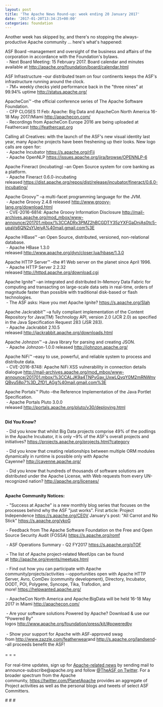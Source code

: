 ```yaml
---
layout: post
title: 'The Apache News Round-up: week ending 20 January 2017'
date: '2017-01-20T13:34:25+00:00'
categories: foundation
---
```

<p>Another week has skipped by, and there's no stopping the always-productive Apache community ... here's what's happened:</p> 
  <div> 
    <p> </p> 
    <p> </p> 
    <p>ASF Board –management and oversight of the business and affairs of the corporation in accordance with the Foundation's bylaws.<br />&nbsp;- Next Board Meeting: 15 February 2017. Board calendar and minutes available at&nbsp;<a href="http://apache.org/foundation/board/calendar.html">http://apache.org/foundation/board/calendar.html</a></p> 
    <p>ASF Infrastructure –our distributed team on four continents keeps the ASF's infrastructure running around the clock.<br />&nbsp;- 7M+ weekly checks yield performance back in the &quot;three nines&quot; at 99.94% uptime&nbsp;<a href="http://status.apache.org/">http://status.apache.org/</a></p> 
  </div> 
  <div> 
    <p><a href="http://status.apache.org/"></a>ApacheCon™ –the official conference series of The Apache Software Foundation.<br />&nbsp;- CFP CLOSES 11 Feb: Apache: Big Data and ApacheCon North America 16-18 May 2017/Miami&nbsp;<a href="http://apachecon.com/">http://apachecon.com/</a><br />&nbsp;- Recordings from ApacheCon Europe 2016 are being uploaded at Feathercast&nbsp;<a href="http://feathercast.org/">http://feathercast.org</a></p> 
    Calling all Creatives: with the launch of the ASF's new visual identity last year, many Apache projects have been freshening up their looks. New logo calls are open for:<br />&nbsp;- Apache Incubator&nbsp;<a href="https://s.apache.org/rFii">https://s.apache.org/rFii</a><br />&nbsp;- Apache OpenNLP&nbsp;<a href="https://issues.apache.org/jira/browse/OPENNLP-6">https://issues.apache.org/jira/browse/OPENNLP-6</a> 
    <p>Apache Fineract (incubating) –an Open Source system for core banking as a platform.<br />&nbsp;- Apache Fineract 0.6.0-incubating released&nbsp;<a href="https://dist.apache.org/repos/dist/release/incubator/fineract/0.6.0-incubating/">https://dist.apache.org/repos/dist/release/incubator/fineract/0.6.0-incubating/</a></p> 
    <p>Apache Groovy™ –a multi-facet programming language for the JVM.<br />&nbsp;- Apache Groovy 2.4.8 released&nbsp;<a href="http://www.groovy-lang.org/download.html">http://www.groovy-lang.org/download.html</a><br />&nbsp;- CVE-2016-6814: Apache Groovy Information Disclosure&nbsp;<a href="http://mail-archives.apache.org/mod_mbox/www-announce/201701.mbox/%3CCADRx3PMZ2hBCGDTY35zYXFGaDnjAs0tc5-upaVs6QN2sYUejyA%40mail.gmail.com%3E">http://mail-archives.apache.org/mod_mbox/www-announce/201701.mbox/%3CCADRx3PMZ2hBCGDTY35zYXFGaDnjAs0tc5-upaVs6QN2sYUejyA%40mail.gmail.com%3E</a></p> 
    <p>Apache HBase™ –an Open Source, distributed, versioned, non-relational database.<br />&nbsp;- Apache HBase 1.3.0 released&nbsp;<a href="http://www.apache.org/dyn/closer.lua/hbase/1.3.0">http://www.apache.org/dyn/closer.lua/hbase/1.3.0</a></p> 
    <p>Apache HTTP Server™ –the #1 Web server on the planet since April 1996.<br />&nbsp;- Apache HTTP Server 2.2.32 released&nbsp;<a href="http://httpd.apache.org/download.cgi">http://httpd.apache.org/download.cgi</a></p> 
    <p>Apache Ignite™ –an integrated and distributed In-Memory Data Fabric for computing and transacting on large-scale data sets in real-time, orders of magnitude faster than possible with traditional disk-based or flash technologies.<br />&nbsp;- The ASF asks: Have you met Apache Ignite?&nbsp;<a href="https://s.apache.org/Slah">https://s.apache.org/Slah</a></p> 
    <p>Apache Jackrabbit™ –a fully compliant implementation of the Content Repository for Java(TM) Technology API, version 2.0 (JCR 2.0) as specified in the Java Specification Request 283 (JSR 283).<br />&nbsp;- Apache Jackrabbit 2.10.5 released&nbsp;<a href="http://jackrabbit.apache.org/downloads.html">http://jackrabbit.apache.org/downloads.html</a></p> 
    <p>Apache Johnzon™ –a Java library for parsing and creating JSON.<br />&nbsp;- Apache Johnzon-1.0.0 released&nbsp;<a href="http://johnzon.apache.org/">http://johnzon.apache.org/</a></p> 
    <p>Apache NiFi™ –easy to use, powerful, and reliable system to process and distribute data.<br />&nbsp;- CVE-2016-8748: Apache NiFi XSS vulnerability in connection details dialogue&nbsp;<a href="http://mail-archives.apache.org/mod_mbox/www-announce/201701.mbox/%3CCALJK9a4TNPvGav_UxwLQvqY0M2mRNWnvQBvu58p7%3D_ZfD1_AGg%40mail.gmail.com%3E">http://mail-archives.apache.org/mod_mbox/www-announce/201701.mbox/%3CCALJK9a4TNPvGav_UxwLQvqY0M2mRNWnvQBvu58p7%3D_ZfD1_AGg%40mail.gmail.com%3E</a></p> 
    <p>Apache Portals™ Pluto –the Reference Implementation of the Java Portlet Specification.<br />&nbsp;- Apache Portals Pluto 3.0.0 released&nbsp;<a href="http://portals.apache.org/pluto/v30/deploying.html">http://portals.apache.org/pluto/v30/deploying.html</a></p> 
    <p><strong><br />Did You Know?</strong></p> 
    <p><a href="http://qpid.apache.org/download.html"></a></p>&nbsp;- Did you know that whilst Big Data projects comprise 49% of the podlings in the Apache Incubator, it is only ~9% of the ASF's overall projects and initiatives?&nbsp;<a href="https://projects.apache.org/projects.html?category">https://projects.apache.org/projects.html?category</a><br /> 
    <p>&nbsp;- Did you know that creating relationships between multiple ORM modules dynamically in runtime is possible only with Apache Cayenne?&nbsp;<a href="http://cayenne.apache.org/">http://cayenne.apache.org/</a></p> 
    <p>&nbsp;- Did you know that hundreds of thousands of software solutions are distributed under the Apache License, with Web requests from every UN-recognized nation?&nbsp;<a href="http://apache.org/licenses/">http://apache.org/licenses/</a></p> 
    <p><strong><br />Apache Community Notices:</strong></p> 
  </div> 
  <div> 
    <p>&nbsp;- &quot;Success at Apache&quot; is a new monthly blog series that focuses on the processes behind why the ASF &quot;just works&quot;. First article: Project Independence <a href="https://s.apache.org/CE0V">https://s.apache.org/CE0V</a>&nbsp;January's post: &quot;All Carrot and No Stick&quot;&nbsp;<a href="https://s.apache.org/ykoG">https://s.apache.org/ykoG</a></p> 
    <p>&nbsp;- Feedback from The Apache Software Foundation on the Free and Open Source Security Audit (FOSSA) <a href="https://s.apache.org/romf">https://s.apache.org/romf</a></p> 
    <p>&nbsp;- ASF Operations Summary - Q2 FY2017 <a href="https://s.apache.org/oTOF">https://s.apache.org/oTOF</a></p> 
    <div> 
      <p>&nbsp;- The list of Apache project-related MeetUps can be found at&nbsp;<a href="http://apache.org/events/meetups.html">http://apache.org/events/meetups.html</a></p> 
      <p>&nbsp;- Find out how you can participate with Apache community/projects/activities --opportunities open with&nbsp;Apache HTTP Server,&nbsp;Avro, ComDev (community development), Directory, Incubator, OODT, POI, Polygene, Syncope, Tika, Trafodion, and more!&nbsp;<a href="https://helpwanted.apache.org/">https://helpwanted.apache.org/</a></p> 
    </div> 
    <p>&nbsp;- ApacheCon North America and Apache:BigData will be held 16-18 May 2017 in Miami&nbsp;<a href="http://apachecon.com/">http://apachecon.com/<br /></a></p> 
    <div>&nbsp;- Are your software solutions Powered by Apache? Download &amp; use our &quot;Powered By&quot; logos&nbsp;<a href="http://www.apache.org/foundation/press/kit/#poweredby">http://www.apache.org/foundation/press/kit/#poweredby</a></div> 
    <div><br /></div> 
    <div>&nbsp;- Show your support for Apache with ASF-approved swag from&nbsp;<a href="http://www.zazzle.com/featherwear">http://www.zazzle.com/featherwear</a>and&nbsp;<a href="http://s.apache.org/landsend">http://s.apache.org/landsend</a>--all proceeds benefit the ASF!&nbsp;</div> 
    <div><br /></div> 
    <div>= = =</div> 
    <div><br /></div> 
    <div>For real-time updates, sign up for <a href="http://apache.org/foundation/mailinglists.html#foundation-announce">Apache-related news</a> by sending mail to announce-subscribe@apache.org and follow <a href="https://twitter.com/TheASF">@TheASF on Twitter</a>. For a broader spectrum from the Apache community,&nbsp;<a href="http://s.apache.org/landsend">https://twitter.com/PlanetApache</a> provides an aggregate of Project activities as well as the personal blogs and tweets of select ASF Committers.</div> 
  </div> 
  <p># # #</p>

